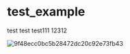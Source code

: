 # test_example
test test
test111
12312



![9f48ecc0bc5b28472dc20c92e73fb43](https://user-images.githubusercontent.com/104072573/204993724-aba48f7c-ae50-48a9-bbfa-2d37701224b6.jpg)
